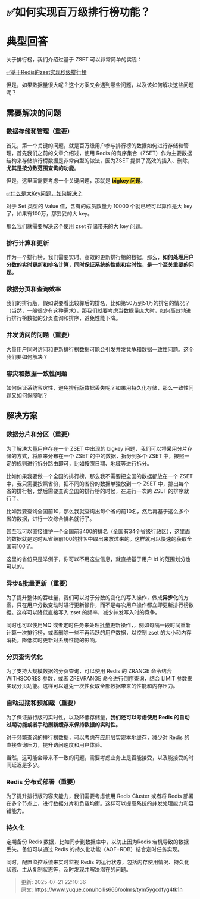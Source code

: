 # ✅如何实现百万级排行榜功能？

# 典型回答


关于排行榜，我们介绍过基于 ZSET 可以非常简单的实现：



[✅基于Redis的zset实现秒级排行榜](https://www.yuque.com/hollis666/oolnrs/krlg7kes395enbdv)



但是，如果数据量很大呢？这个方案又会遇到哪些问题，以及该如何解决这些问题呢？



## 需要解决的问题
### 数据存储和管理（重要）


首先，第一个关键的问题，就是百万级用户参与排行榜的数据如何进行存储和管理，首先我们之前的文章介绍过，使用 Redis 的有序集合（ZSET）作为主要数据结构来存储排行榜数据是非常典型的做法，因为ZSET 提供了高效的插入、删除，**尤其是按分数范围查询的功能**。



但是，这里面需要考虑一个关键问题，那就是 **<font style="background-color:#FBDE28;">bigkey 问题</font>**。



[✅什么是大Key问题，如何解决？](https://www.yuque.com/hollis666/oolnrs/qiqc1r6r3catcev9)



对于 Set 类型的 Value 值，含有的成员数量为 10000 个就已经可以算作是大 key 了，如果有100万，那妥妥的大 key。



那么我们就需要解决这个使用 zset 存储带来的大 key 问题。



### 排行计算和更新


作为一个排行榜，我们需要实时、高效的更新排行榜的数据，那么，**如何处理用户分数的实时更新和排名计算，同时保证系统的性能和实时性，是一个至关重要的问题。**



### 数据分页和查询效率


我们的排行版，假如说要看比较靠后的排名，比如第50万到51万的排名的情况？（当然，一般很少有这种需求），那我们就要考虑当数据量庞大时，如何高效地进行排行榜数据的分页查询和排序，避免性能下降。



### 并发访问的问题（重要）


大量用户同时访问和更新排行榜数据可能会引发并发竞争和数据一致性问题。这个我们要如何解决？



### 容灾和数据一致性问题


如何保证系统容灾性，避免排行版数据丢失呢？如果用持久化存储，那么一致性问题又如何保障呢？



## 解决方案


### 数据分片和分区（重要）


为了解决大量用户存在一个 ZSET 中出现的 bigkey 问题，我们可以将采用分片存储的方式，将原来分布在一个 ZSET 的中的数据，拆分到多个 ZSET 中，按照一定的规则进行拆分路由即可，比如按照日期、地域等进行拆分。



比如如果我要做一个全国的排行榜，那么我不需要把全国的数据都放在一个 ZSET 中，我只需要按照省份，把不同的省份的数据单独放到一个 ZSET 中，排出每个省的排行榜，然后需要查询全国的排行榜的时候，在进行一次跨 ZSET 的排序就行了。



比如我要查询全国前10，那么我就查询出每个省的前10名，然后再基于这么多个省的数据，进行一次综合排名就行了。



甚至我可以直接维护一个全国前3400的排名（全国有34个省级行政区），这里面的数据就是定时从省级前100的排名中取出来放过来的。这样就可以快速的获取全国前100了。



这里的省份只是举例子，你可以不用这些信息，就直接基于用户 id 的范围划分也可以的。



### 异步&批量更新（重要）


为了提升整体的吞吐量，我们可以对于分数的变化的写入操作，做成**异步化**的方案，只在用户分数变动时进行更新操作，而不是每次用户操作都立即更新排行榜数据。这样可以降低直接写入 zset 的频率，减少并发写入时的竞争。





同时也可以使用MQ 或者定时任务来处理批量更新操作，，例如每隔一段时间重新计算一次排行榜，或者删除一些不再活跃的用户数据，以控制 zset 的大小和内存消耗。降低实时更新对系统性能的影响。



### 分页查询优化


为了支持大规模数据的分页查询，可以使用 Redis 的 ZRANGE 命令结合 WITHSCORES 参数，或者 ZREVRANGE 命令进行倒序查询，结合 LIMIT 参数来实现分页功能。这样可以避免一次性获取全部数据带来的性能和内存压力。



### **自动过期和预加载（重要）**


为了保证排行版的实时性，以及降低存储量，**我们还可以考虑使用 Redis 的自动过期功能或者手动刷新缓存来保持数据的实时性。**



对于频繁查询的排行榜数据，可以考虑在应用层实现本地缓存，减少对 Redis 的直接查询压力，提升访问速度和用户体验。



当然，这可能会带来不一致的问题，需要考虑业务上是否能接受，以及能接受的时间延迟是多少。



### Redis 分布式部署（重要）


为了提升排行版的容灾能力，我们需要考虑使用 Redis Cluster 或者将 Redis 部署在多个节点上，进行数据分片和负载均衡。这样可以提高系统的并发处理能力和容错能力。



### 持久化


定期备份 Redis 数据，比如同步到数据库中，以防止因为Redis 宕机导致的数据丢失。备份可以通过 Redis 的持久化功能（AOF+RDB）结合定时任务实现。



同时，配置监控系统来实时监视 Redis 的运行状态，包括内存使用情况、持久化状态、主从复制状态等，及时发现并解决潜在的问题。





> 更新: 2025-07-21 22:10:36  
> 原文: <https://www.yuque.com/hollis666/oolnrs/tym5ygcdfyg4tk1n>